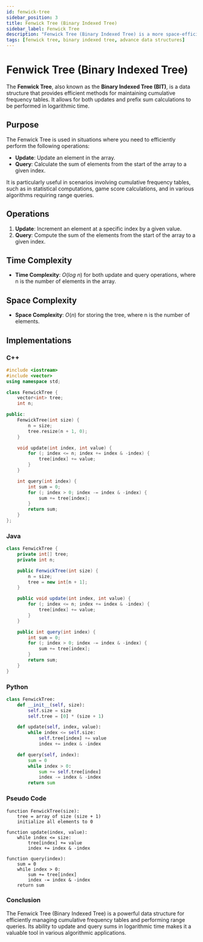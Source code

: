 ```yaml
---
id: fenwick-tree
sidebar_position: 3
title: Fenwick Tree (Binary Indexed Tree)
sidebar_label: Fenwick Tree
description: "Fenwick Tree (Binary Indexed Tree) is a more space-efficient data structure for cumulative frequency tables."
tags: [fenwick tree, binary indexed tree, advance data structures]
---
```


# Fenwick Tree (Binary Indexed Tree)

The **Fenwick Tree**, also known as the **Binary Indexed Tree (BIT)**, is a data structure that provides efficient methods for maintaining cumulative frequency tables. It allows for both updates and prefix sum calculations to be performed in logarithmic time.

## Purpose

The Fenwick Tree is used in situations where you need to efficiently perform the following operations:

- **Update**: Update an element in the array.
- **Query**: Calculate the sum of elements from the start of the array to a given index.

It is particularly useful in scenarios involving cumulative frequency tables, such as in statistical computations, game score calculations, and in various algorithms requiring range queries.

## Operations

1. **Update**: Increment an element at a specific index by a given value.
2. **Query**: Compute the sum of the elements from the start of the array to a given index.

## Time Complexity

- **Time Complexity**: $O(log \ n)$ for both update and query operations, where n is the number of elements in the array.

## Space Complexity

- **Space Complexity**: $O(n)$ for storing the tree, where n is the number of elements.

## Implementations

### C++

```cpp
#include <iostream>
#include <vector>
using namespace std;

class FenwickTree {
    vector<int> tree;
    int n;

public:
    FenwickTree(int size) {
        n = size;
        tree.resize(n + 1, 0);
    }

    void update(int index, int value) {
        for (; index <= n; index += index & -index) {
            tree[index] += value;
        }
    }

    int query(int index) {
        int sum = 0;
        for (; index > 0; index -= index & -index) {
            sum += tree[index];
        }
        return sum;
    }
};
```
### Java
```java
class FenwickTree {
    private int[] tree;
    private int n;

    public FenwickTree(int size) {
        n = size;
        tree = new int[n + 1];
    }

    public void update(int index, int value) {
        for (; index <= n; index += index & -index) {
            tree[index] += value;
        }
    }

    public int query(int index) {
        int sum = 0;
        for (; index > 0; index -= index & -index) {
            sum += tree[index];
        }
        return sum;
    }
}
```
### Python
```python
class FenwickTree:
    def __init__(self, size):
        self.size = size
        self.tree = [0] * (size + 1)

    def update(self, index, value):
        while index <= self.size:
            self.tree[index] += value
            index += index & -index

    def query(self, index):
        sum = 0
        while index > 0:
            sum += self.tree[index]
            index -= index & -index
        return sum
```
### Pseudo Code
```
function FenwickTree(size):
    tree = array of size (size + 1)
    initialize all elements to 0

function update(index, value):
    while index <= size:
        tree[index] += value
        index += index & -index

function query(index):
    sum = 0
    while index > 0:
        sum += tree[index]
        index -= index & -index
    return sum
```
### Conclusion
The Fenwick Tree (Binary Indexed Tree) is a powerful data structure for efficiently managing cumulative frequency tables and performing range queries. Its ability to update and query sums in logarithmic time makes it a valuable tool in various algorithmic applications.